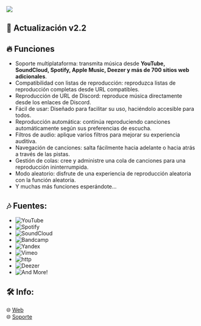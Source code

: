 <a href="https://www.youtube.com/watch?v=dQw4w9WgXcQ"><img src="https://user-images.githubusercontent.com/73097560/115834477-dbab4500-a447-11eb-908a-139a6edaec5c.gif"></a>
<h2 id="features">🔔 Actualización v2.2</h2>

## 🔥 Funciones
- Soporte multiplataforma: transmita música desde <b>YouTube, SoundCloud, Spotify, Apple Music, Deezer y más de 700 sitios web adicionales</b>.
- Compatibilidad con listas de reproducción: reproduzca listas de reproducción completas desde URL compatibles.
- Reproducción de URL de Discord: reproduce música directamente desde los enlaces de Discord.
- Fácil de usar: Diseñado para facilitar su uso, haciéndolo accesible para todos.
- Reproducción automática: continúa reproduciendo canciones automáticamente según sus preferencias de escucha.
- Filtros de audio: aplique varios filtros para mejorar su experiencia auditiva.
- Navegación de canciones: salta fácilmente hacia adelante o hacia atrás a través de las pistas.
- Gestión de colas: cree y administre una cola de canciones para una reproducción ininterrumpida.
- Modo aleatorio: disfrute de una experiencia de reproducción aleatoria con la función aleatoria.
- Y muchas más funciones esperándote...
  
## 🎶 Fuentes:

-   ![YouTube](https://img.shields.io/badge/YouTube-FF0000?style=plastic&logo=youtube&logoColor=white)
-   ![Spotify](https://img.shields.io/badge/Spotify-1ED760?style=plastic&logo=spotify&logoColor=white)
-   ![SoundCloud](https://img.shields.io/badge/SoundCloud-FF3300?style=plastic&logo=soundcloud&logoColor=white)
-   ![Bandcamp](https://img.shields.io/badge/Bandcamp-629AA9?style=plastic&logo=bandcamp&logoColor=white)
-   ![Yandex](https://img.shields.io/badge/Yandex-f15637?style=plastic&logo=bandcamp&logoColor=white)
-   ![Vimeo](https://img.shields.io/badge/Vimeo-1AB7EA?style=plastic&logo=vimeo&logoColor=white)
-   ![http](https://img.shields.io/badge/http-FFA500?style=plastic&logo=http&logoColor=white)
-   ![Deezer](https://img.shields.io/badge/Deezer-FF0000?style=plastic&logo=deezer&logoColor=white)
-   ![And More!](https://img.shields.io/badge/And-More!-e130e7?style=plastic&logo=deezer&logoColor=white)

## 🛠️ Info:

🌐 [Web](https://goodflyapp.com/)
<br>
🌐 [Soporte](https://instagram.com/goodfly.ar)
